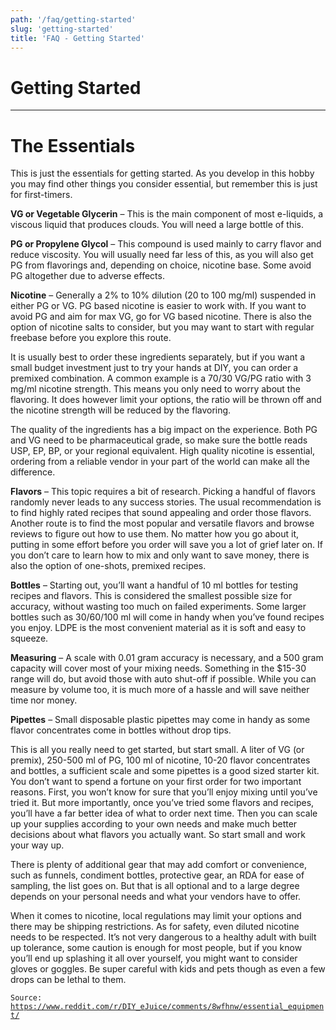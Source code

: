 ```yaml
---
path: '/faq/getting-started'
slug: 'getting-started'
title: 'FAQ - Getting Started'
---
```



# Getting Started

----------

# The Essentials

This is just the essentials for getting started. As you develop in this hobby you may find other things you consider essential, but remember this is just for first-timers.

**VG or Vegetable Glycerin** – This is the main component of most e-liquids, a viscous liquid that produces clouds. You will need a large bottle of this.

**PG or Propylene Glycol** – This compound is used mainly to carry flavor and reduce viscosity. You will usually need far less of this, as you will also get PG from flavorings and, depending on choice, nicotine base. Some avoid PG altogether due to adverse effects.

**Nicotine** – Generally a 2% to 10% dilution (20 to 100 mg/ml) suspended in either PG or VG. PG based nicotine is easier to work with. If you want to avoid PG and aim for max VG, go for VG based nicotine. There is also the option of nicotine salts to consider, but you may want to start with regular freebase before you explore this route.

It is usually best to order these ingredients separately, but if you want a small budget investment just to try your hands at DIY, you can order a premixed combination. A common example is a 70/30 VG/PG ratio with 3 mg/ml nicotine strength. This means you only need to worry about the flavoring. It does however limit your options, the ratio will be thrown off and the nicotine strength will be reduced by the flavoring.

The quality of the ingredients has a big impact on the experience. Both PG and VG need to be pharmaceutical grade, so make sure the bottle reads USP, EP, BP, or your regional equivalent. High quality nicotine is essential, ordering from a reliable vendor in your part of the world can make all the difference.

**Flavors** – This topic requires a bit of research. Picking a handful of flavors randomly never leads to any success stories. The usual recommendation is to find highly rated recipes that sound appealing and order those flavors. Another route is to find the most popular and versatile flavors and browse reviews to figure out how to use them. No matter how you go about it, putting in some effort before you order will save you a lot of grief later on. If you don’t care to learn how to mix and only want to save money, there is also the option of one-shots, premixed recipes.

**Bottles** – Starting out, you’ll want a handful of 10 ml bottles for testing recipes and flavors. This is considered the smallest possible size for accuracy, without wasting too much on failed experiments. Some larger bottles such as 30/60/100 ml will come in handy when you’ve found recipes you enjoy. LDPE is the most convenient material as it is soft and easy to squeeze.

**Measuring** – A scale with 0.01 gram accuracy is necessary, and a 500 gram capacity will cover most of your mixing needs. Something in the $15-30 range will do, but avoid those with auto shut-off if possible. While you can measure by volume too, it is much more of a hassle and will save neither time nor money.

**Pipettes** – Small disposable plastic pipettes may come in handy as some flavor concentrates come in bottles without drop tips.

This is all you really need to get started, but start small. A liter of VG (or premix), 250-500 ml of PG, 100 ml of nicotine, 10-20 flavor concentrates and bottles, a sufficient scale and some pipettes is a good sized starter kit. You don’t want to spend a fortune on your first order for two important reasons. First, you won’t know for sure that you’ll enjoy mixing until you’ve tried it. But more importantly, once you’ve tried some flavors and recipes, you’ll have a far better idea of what to order next time. Then you can scale up your supplies according to your own needs and make much better decisions about what flavors you actually want. So start small and work your way up.

There is plenty of additional gear that may add comfort or convenience, such as funnels, condiment bottles, protective gear, an RDA for ease of sampling, the list goes on. But that is all optional and to a large degree depends on your personal needs and what your vendors have to offer.

When it comes to nicotine, local regulations may limit your options and there may be shipping restrictions. As for safety, even diluted nicotine needs to be respected. It’s not very dangerous to a healthy adult with built up tolerance, some caution is enough for most people, but if you know you’ll end up splashing it all over yourself, you might want to consider gloves or goggles. Be super careful with kids and pets though as even a few drops can be lethal to them.

`Source:` [`https://www.reddit.com/r/DIY_eJuice/comments/8wfhnw/essential_equipment/`](https://www.reddit.com/r/DIY_eJuice/comments/8wfhnw/essential_equipment/)